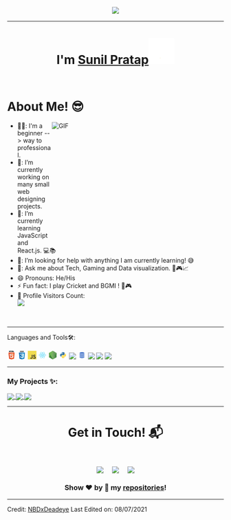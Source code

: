 <p align="center">
  <img src="https://miro.medium.com/max/2048/1*OohqW5DGh9CQS4hLY5FXzA.png" height="230"/>
</p>
<hr>
<h1 align="center">I'm <a href="https://github.com/Aryagm">Sunil Pratap<a><img src="https://github.com/Kathryn-Jie/Kathryn-Jie/blob/main/wave.gif" width="60px"/></h1>
<Br>
<h1>About Me! 😎</h1>
  <img align="right" alt="GIF" src="https://owaisnoor.info/blog/wp-content/uploads/2019/03/maxresdefault.jpg" width="400" height="280" />

- 👨‍🎓: I'm a beginner --> way to professional.
- 🔭: I’m currently working on many small web designing projects.
- 🌱: I’m currently learning JavaScript and React.js. 💻📚
- 🤔: I’m looking for help with anything I am currently learning! 😅
- 💬: Ask me about Tech, Gaming and Data visualization. 📱🎮📈
- 😄  Pronouns: He/His
- ⚡  Fun fact: I play Cricket and BGMI ! 🏏🎮
- 🎢 Profile Visitors Count:  
![](https://visitor-badge.glitch.me/badge?page_id=NBDxDeadeye.NBDxDeadeye)
<br/>

---

<!-- <details> -->
<summary>
Languages and Tools🛠:
</summary>
  <br/>
<code><img height="20" src="https://raw.githubusercontent.com/github/explore/80688e429a7d4ef2fca1e82350fe8e3517d3494d/topics/html/html.png"></code>
<code><img height="20" src="https://raw.githubusercontent.com/github/explore/80688e429a7d4ef2fca1e82350fe8e3517d3494d/topics/css/css.png"></code>
<code><img height="20" src="https://raw.githubusercontent.com/github/explore/80688e429a7d4ef2fca1e82350fe8e3517d3494d/topics/javascript/javascript.png"></code>
<code><img height="20" src="https://raw.githubusercontent.com/github/explore/80688e429a7d4ef2fca1e82350fe8e3517d3494d/topics/react/react.png"></code>
<code><img height="20" src="https://raw.githubusercontent.com/github/explore/80688e429a7d4ef2fca1e82350fe8e3517d3494d/topics/nodejs/nodejs.png"></code>
<code><img height="20" src="https://raw.githubusercontent.com/github/explore/80688e429a7d4ef2fca1e82350fe8e3517d3494d/topics/python/python.png"></code>
<code><img height="20" src="https://upload.wikimedia.org/wikipedia/commons/thumb/a/ae/Github-desktop-logo-symbol.svg/1024px-Github-desktop-logo-symbol.svg.png"></code>
<code><img height="20" src="https://raw.githubusercontent.com/github/explore/80688e429a7d4ef2fca1e82350fe8e3517d3494d/topics/sql/sql.png"></code>
<code><img height="20" src="https://upload.wikimedia.org/wikipedia/commons/thumb/b/b2/Bootstrap_logo.svg/1024px-Bootstrap_logo.svg.png"></code>
<code><img height="20" src="https://cdn.iconscout.com/icon/free/png-512/c-programming-569564.png"></code>
<code><img height="20" src="https://upload.wikimedia.org/wikipedia/commons/thumb/9/9a/Visual_Studio_Code_1.35_icon.svg/1024px-Visual_Studio_Code_1.35_icon.svg.png"></code>
<!-- </details> -->

---

<!-- <details> -->
<!-- <Br> -->
### My Projects ✨:
  
<a href="https://github.com/NBDxDeadeye/Travel-Website-Homepage-Design">
 <img align="center" src="https://github-readme-stats.vercel.app/api/pin/?username=NBDxDeadeye&repo=Travel-Website-Homepage-Design&theme=tokyonight" />
</a>

<a href="https://github.com/NBDxDeadeye/GamingWebsite">
 <img align="center" src="https://github-readme-stats.vercel.app/api/pin/?username=NBDxDeadeye&repo=GamingWebsite&theme=tokyonight" />
</a>
  
 <a href="https://github.com/NBDxDeadeye/Student-Library">
 <img align="center" src="https://github-readme-stats.vercel.app/api/pin/?username=NBDxDeadeye&repo=Student-Library&theme=tokyonight" />
</a>
  
  
<hr>
<h1 align="center">Get in Touch! 📬</h1>
<Br>
<p align="center">
<a href="https://www.linkedin.com/in/sunil-pratap-951326132/" target="blank"><img align="center" src="https://img.shields.io/badge/Sunil Pratap-0077B5?style=for-the-badge&logo=linkedin&logoColor=white" /></a> &nbsp;&nbsp;&nbsp;  <a href="mailto:sunilpratap386@gmial.com" target="blank"><img align="center" src="https://img.shields.io/badge/sunilpratap386@gmail.com-D14836?style=for-the-badge&logo=gmail&logoColor=white" /></a>    &nbsp;&nbsp;&nbsp;       <a href="https://github.com/NBDxDeadeye" target="blank"><img align="center" src="https://img.shields.io/badge/NBDxDeadeye-100000?style=for-the-badge&logo=github&logoColor=white" /></a>
</p>
  
<div align="center">
  

### Show ❤️ by 🌟 my [repositories](https://github.com/NBDxDeadeye?tab=repositories)!

</div>
  
---

Credit: [NBDxDeadeye](https://github.com/NBDxDeadeye)
Last Edited on: 08/07/2021
